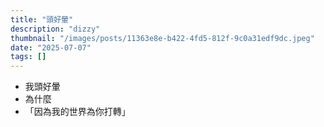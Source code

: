 ```yaml
---
title: "頭好暈"
description: "dizzy"
thumbnail: "/images/posts/11363e8e-b422-4fd5-812f-9c0a31edf9dc.jpeg"
date: "2025-07-07"
tags: []
---
```

- 我頭好暈
- 為什麼
- 「因為我的世界為你打轉」
